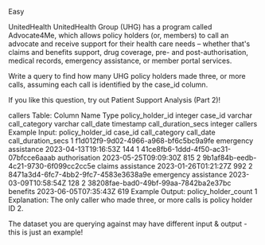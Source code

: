 Easy

UnitedHealth
UnitedHealth Group (UHG) has a program called Advocate4Me, which allows policy holders (or, members) to call an advocate and receive support for their health care needs – whether that's claims and benefits support, drug coverage, pre- and post-authorisation, medical records, emergency assistance, or member portal services.

Write a query to find how many UHG policy holders made three, or more calls, assuming each call is identified by the case_id column.

If you like this question, try out Patient Support Analysis (Part 2)!

callers Table:
Column Name	Type
policy_holder_id	integer
case_id	varchar
call_category	varchar
call_date	timestamp
call_duration_secs	integer
callers Example Input:
policy_holder_id	case_id	call_category	call_date	call_duration_secs
1	f1d012f9-9d02-4966-a968-bf6c5bc9a9fe	emergency assistance	2023-04-13T19:16:53Z	144
1	41ce8fb6-1ddd-4f50-ac31-07bfcce6aaab	authorisation	2023-05-25T09:09:30Z	815
2	9b1af84b-eedb-4c21-9730-6f099cc2cc5e	claims assistance	2023-01-26T01:21:27Z	992
2	8471a3d4-6fc7-4bb2-9fc7-4583e3638a9e	emergency assistance	2023-03-09T10:58:54Z	128
2	38208fae-bad0-49bf-99aa-7842ba2e37bc	benefits	2023-06-05T07:35:43Z	619
Example Output:
policy_holder_count
1
Explanation:
The only caller who made three, or more calls is policy holder ID 2.

The dataset you are querying against may have different input & output - this is just an example!
